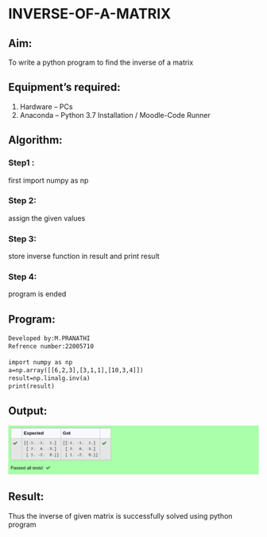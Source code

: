 # INVERSE-OF-A-MATRIX
## Aim:
To write a python program to find the inverse of a matrix
## Equipment’s required:
1. 	Hardware – PCs
2. 	Anaconda – Python 3.7 Installation / Moodle-Code Runner
## Algorithm:
### Step1 : 
first import numpy as np
### Step 2: 
assign the given values
### Step 3: 
store inverse function in result and print result
### Step 4: 
program is ended
## Program:
```
Developed by:M.PRANATHI
Refrence number:22005710

import numpy as np
a=np.array([[6,2,3],[3,1,1],[10,3,4]])
result=np.linalg.inv(a)
print(result)
```
## Output:
!['OUTPUT'](/inverseofmatrix.png)
## Result:
Thus the inverse of given matrix is successfully solved using python program

